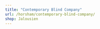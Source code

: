 ```yaml
---
title: "Contemporary Blind Company"
url: /horsham/contemporary-blind-company/
shop: Jalousien
---
```

